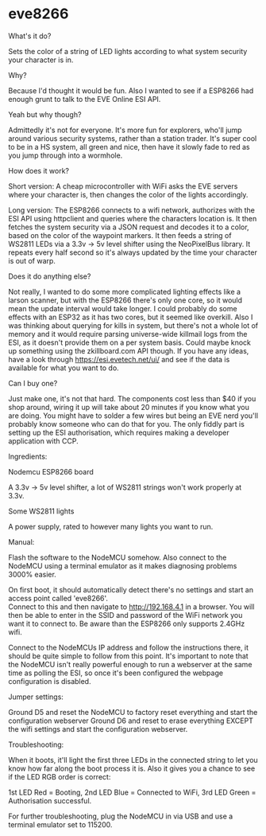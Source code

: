 # eve8266
What's it do?

Sets the color of a string of LED lights according to what system security your character is in.

Why?

Because I'd thought it would be fun.  Also I wanted to see if a ESP8266 had enough grunt to talk to the EVE Online ESI API.

Yeah but why though?

Admittedly it's not for everyone.  It's more fun for explorers, who'll jump around various security systems, rather than a station trader.  It's super cool to be in a HS system, all green and nice, then have it slowly fade to red as you jump through into a wormhole.

How does it work?

Short version: A cheap microcontroller with WiFi asks the EVE servers where your character is, then changes the color of the lights accordingly.

Long version:  The ESP8266 connects to a wifi network, authorizes with the ESI API using httpclient and queries where the characters location is.  It then fetches the system security via a JSON request and decodes it to a color, based on the color of the waypoint markers.  It then feeds a string of WS2811 LEDs via a 3.3v -> 5v level shifter using the NeoPixelBus library.  It repeats every half second so it's always updated by the time your character is out of warp.

Does it do anything else?

Not really, I wanted to do some more complicated lighting effects like a larson scanner, but with the ESP8266 there's only one core, so it would mean the update interval would take longer.  I could probably do some effects with an ESP32 as it has two cores, but it seemed like overkill.  Also I was thinking about querying for kills in system, but there's not a whole lot of memory and it would require parsing universe-wide killmail logs from the ESI, as it doesn't provide them on a per system basis.  Could maybe knock up something using the zkillboard.com API though.  If you have any ideas, have a look through https://esi.evetech.net/ui/ and see if the data is available for what you want to do.

Can I buy one?

Just make one, it's not that hard.  The components cost less than $40 if you shop around, wiring it up will take about 20 minutes if you know what you are doing.  You might have to solder a few wires but being an EVE nerd you'll probably know someone who can do that for you.  The only fiddly part is setting up the ESI authorisation, which requires making a developer application with CCP.

Ingredients:

Nodemcu ESP8266 board

A 3.3v -> 5v level shifter, a lot of WS2811 strings won't work properly at 3.3v.

Some WS2811 lights

A power supply, rated to however many lights you want to run.

Manual:

Flash the software to the NodeMCU somehow.  Also connect to the NodeMCU using a terminal emulator as it makes diagnosing problems 3000% easier.

On first boot, it should automatically detect there's no settings and start an access point called 'eve8266'.  
Connect to this and then navigate to http://192.168.4.1 in a browser.  You will then be able to enter in the SSID and password of the WiFi network you want it to connect to.  Be aware than the ESP8266 only supports 2.4GHz wifi.

Connect to the NodeMCUs IP address and follow the instructions there, it should be quite simple to follow from this point.  It's important to note that the NodeMCU isn't really powerful enough to run a webserver at the same time as polling the ESI, so once it's been configured the webpage configuration is disabled.

Jumper settings:

Ground D5 and reset the NodeMCU to factory reset everything and start the configuration webserver
Ground D6 and reset to erase everything EXCEPT the wifi settings and start the configuration webserver.

Troubleshooting:

When it boots, it'll light the first three LEDs in the connected string to let you know how far along the boot process it is.
Also it gives you a chance to see if the LED RGB order is correct:

1st LED Red = Booting, 2nd LED Blue = Connected to WiFi, 3rd LED Green = Authorisation successful.

For further troubleshooting, plug the NodeMCU in via USB and use a terminal emulator set to 115200.
